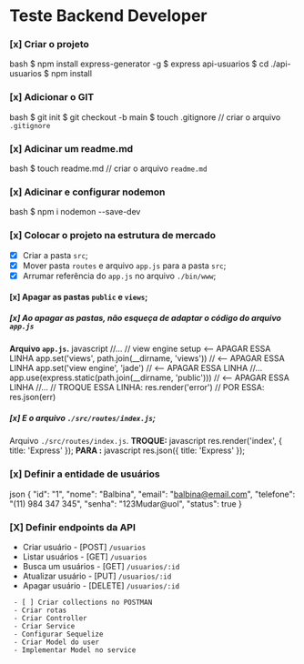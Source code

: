 # Teste Backend Developer
### [x] Criar o projeto
bash
$ npm install express-generator -g
$ express api-usuarios
$ cd ./api-usuarios
$ npm install
### [x] Adicionar o GIT
bash
$ git init
$ git checkout -b main
$ touch .gitignore // criar o arquivo `.gitignore`
### [x] Adicinar um readme.md
bash
$ touch readme.md // criar o arquivo `readme.md`
### [x] Adicinar e configurar nodemon
bash
$ npm i nodemon --save-dev
### [x] Colocar o projeto na estrutura de mercado
  - [x] Criar a pasta `src`;
  - [x] Mover pasta `routes` e arquivo `app.js` para a pasta `src`;
  - [x] Arrumar referência do `app.js` no arquivo `./bin/www`;
#### [x] Apagar as pastas `public` e `views`;
##### [x] Ao apagar as pastas, não esqueça de adaptar o código do arquivo `app.js`
**Arquivo `app.js`.**
javascript
//...
// view engine setup <-- APAGAR ESSA LINHA
app.set('views', path.join(__dirname, 'views')) // <-- APAGAR ESSA LINHA
app.set('view engine', 'jade') // <-- APAGAR ESSA LINHA
//...
app.use(express.static(path.join(__dirname, 'public'))) // <-- APAGAR ESSA LINHA
//...
// TROQUE ESSA LINHA:
res.render('error')
// POR ESSA:
res.json(err)
##### [x] E o arquivo `./src/routes/index.js`;
Arquivo `./src/routes/index.js`.
**TROQUE:**
javascript
res.render('index', { title: 'Express' });
**PARA :**
javascript
res.json({ title: 'Express' });
### [x] Definir a entidade de usuários
json
{
  "id": "1",
  "nome": "Balbina",
  "email": "balbina@email.com",
  "telefone": "(11) 984 347 345",
  "senha": "123Mudar@uol",
  "status": true
}
### [X] Definir endpoints da API
  - Criar usuário     - [POST]   `/usuarios`
  - Listar usuários   - [GET]    `/usuarios`
  - Busca um usuários - [GET]    `/usuarios/:id`
  - Atualizar usuário - [PUT]    `/usuarios/:id`
  - Apagar usuário    - [DELETE] `/usuarios/:id`
```
 - [ ] Criar collections no POSTMAN
 - Criar rotas
 - Criar Controller
 - Criar Service
 - Configurar Sequelize
 - Criar Model do user
 - Implementar Model no service